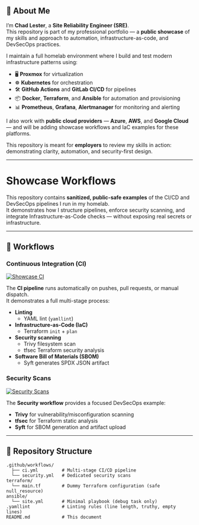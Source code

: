 ## 👋 About Me

I’m **Chad Lester**, a **Site Reliability Engineer (SRE)**.  
This repository is part of my professional portfolio — a **public showcase** of my skills and approach to automation, infrastructure-as-code, and DevSecOps practices.  

I maintain a full homelab environment where I build and test modern infrastructure patterns using:  
- 🖥️ **Proxmox** for virtualization  
- ☸️ **Kubernetes** for orchestration  
- 🛠️ **GitHub Actions** and **GitLab CI/CD** for pipelines  
- 📦 **Docker**, **Terraform**, and **Ansible** for automation and provisioning  
- 📊 **Prometheus**, **Grafana**, **Alertmanager** for monitoring and alerting  

I also work with **public cloud providers** — **Azure**, **AWS**, and **Google Cloud** — and will be adding showcase workflows and IaC examples for these platforms.  

This repository is meant for **employers** to review my skills in action: demonstrating clarity, automation, and security-first design.

---

# Showcase Workflows

This repository contains **sanitized, public-safe examples** of the CI/CD and DevSecOps pipelines I run in my homelab.  
It demonstrates how I structure pipelines, enforce security scanning, and integrate Infrastructure-as-Code checks — without exposing real secrets or infrastructure.

---

## 🚀 Workflows

### Continuous Integration (CI)
[![Showcase CI](https://github.com/chadalanlester/showcase/actions/workflows/ci.yml/badge.svg?branch=main)](https://github.com/chadalanlester/showcase/actions/workflows/ci.yml)

The **CI pipeline** runs automatically on pushes, pull requests, or manual dispatch.  
It demonstrates a full multi-stage process:

- **Linting**  
  - YAML lint (`yamllint`)
- **Infrastructure-as-Code (IaC)**  
  - Terraform `init` + `plan`
- **Security scanning**  
  - Trivy filesystem scan
  - tfsec Terraform security analysis
- **Software Bill of Materials (SBOM)**  
  - Syft generates SPDX JSON artifact

### Security Scans
[![Security Scans](https://github.com/chadalanlester/showcase/actions/workflows/security.yml/badge.svg?branch=main)](https://github.com/chadalanlester/showcase/actions/workflows/security.yml)

The **Security workflow** provides a focused DevSecOps example:
- **Trivy** for vulnerability/misconfiguration scanning  
- **tfsec** for Terraform static analysis  
- **Syft** for SBOM generation and artifact upload  

---

## 📂 Repository Structure

```text
.github/workflows/
  ├── ci.yml         # Multi-stage CI/CD pipeline
  └── security.yml   # Dedicated security scans
terraform/
  └── main.tf        # Dummy Terraform configuration (safe null_resource)
ansible/
  └── site.yml       # Minimal playbook (debug task only)
.yamllint            # Linting rules (line length, truthy, empty lines)
README.md            # This document
